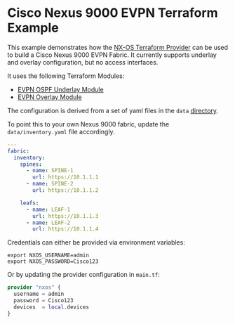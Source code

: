 # Cisco Nexus 9000 EVPN Terraform Example

This example demonstrates how the [NX-OS Terraform Provider](https://registry.terraform.io/providers/netascode/nxos/latest/docs) can be used to build a Cisco Nexus 9000 EVPN Fabric. It currently supports underlay and overlay configuration, but no access interfaces.

It uses the following Terraform Modules:

- [EVPN OSPF Underlay Module](https://registry.terraform.io/modules/netascode/evpn-ospf-underlay/nxos/latest)
- [EVPN Overlay Module](https://registry.terraform.io/modules/netascode/evpn-overlay/nxos/latest)

The configuration is derived from a set of yaml files in the `data` [directory](https://github.com/netascode/terraform-nxos-evpn-example/tree/main/data).

To point this to your own Nexus 9000 fabric, update the `data/inventory.yaml` file accordingly.

```yaml
---
fabric:
  inventory:
    spines:
      - name: SPINE-1
        url: https://10.1.1.1
      - name: SPINE-2
        url: https://10.1.1.2

    leafs:
      - name: LEAF-1
        url: https://10.1.1.3
      - name: LEAF-2
        url: https://10.1.1.4
```

Credentials can either be provided via environment variables:

```shell
export NXOS_USERNAME=admin
export NXOS_PASSWORD=Cisco123
```

Or by updating the provider configuration in `main.tf`:

```terraform
provider "nxos" {
  username = admin
  password = Cisco123
  devices  = local.devices
}
```
